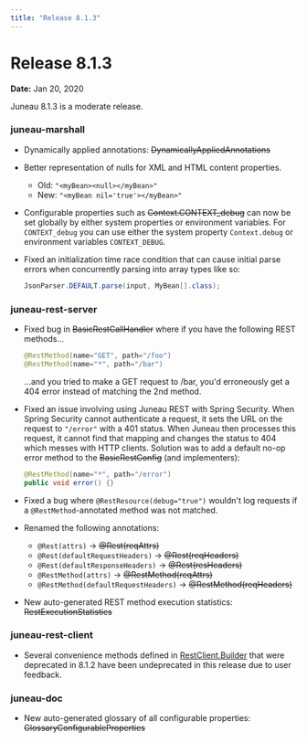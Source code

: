```yaml
---
title: "Release 8.1.3"
---
```


# Release 8.1.3

**Date:** Jan 20, 2020

Juneau 8.1.3 is a moderate release.

### juneau-marshall

- Dynamically applied annotations:  ~~DynamicallyAppliedAnnotations~~
- Better representation of nulls for XML and HTML content properties.
  - Old: `"<myBean><null></myBean>"`
  - New: `"<myBean nil='true'></myBean>"`
- Configurable properties such as ~~Context.CONTEXT_debug~~ can now be set globally by either system properties or environment variables.
  For `CONTEXT_debug` you can use either the system property `Context.debug` or environment variables `CONTEXT_DEBUG`.
- Fixed an initialization time race condition that can cause initial parse errors when concurrently parsing into array types like so:

  ```java
  JsonParser.DEFAULT.parse(input, MyBean[].class);
  ```

### juneau-rest-server

- Fixed bug in  ~~BasicRestCallHandler~~ where if you have the following REST methods...

  ```java
  @RestMethod(name="GET", path="/foo")
  @RestMethod(name="*", path="/bar")
  ```

  ...and you tried to make a GET request to /bar, you'd erroneously get a 404 error instead of matching the 2nd method.

- Fixed an issue involving using Juneau REST with Spring Security.
  When Spring Security cannot authenticate a request, it sets the URL on the request to `"/error"` with a 401 status.
  When Juneau then processes this request, it cannot find that mapping and changes the status to 404 which messes with HTTP clients.
  Solution was to add a default no-op error method to the  ~~BasicRestConfig~~ (and implementers):

  ```java
  @RestMethod(name="*", path="/error")
  public void error() {}
  ```

- Fixed a bug where `@RestResource(debug="true")` wouldn't log requests if a `@RestMethod`-annotated method was not matched.

- Renamed the following annotations:
  - `@Rest(attrs)` → ~~@Rest(reqAttrs)~~
  - `@Rest(defaultRequestHeaders)` → ~~@Rest(reqHeaders)~~
  - `@Rest(defaultResponseHeaders)` → ~~@Rest(resHeaders)~~
  - `@RestMethod(attrs)` → ~~@RestMethod(reqAttrs)~~
  - `@RestMethod(defaultRequestHeaders)` → ~~@RestMethod(reqHeaders)~~

- New auto-generated REST method execution statistics:  ~~RestExecutionStatistics~~

### juneau-rest-client

- Several convenience methods defined in [RestClient.Builder](API_DOCS/org/apache/juneau/rest/client/RestClient/Builder.html) that were deprecated in 8.1.2 have been undeprecated in this release due to user feedback.

### juneau-doc

- New auto-generated glossary of all configurable properties:  ~~GlossaryConfigurableProperties~~